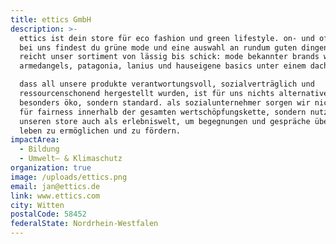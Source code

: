 ```yaml
---
title: ettics GmbH
description: >-
  ettics ist dein store für eco fashion und green lifestyle. on- und offline.
  bei uns findest du grüne mode und eine auswahl an rundum guten dingen. dabei
  reicht unser sortiment von lässig bis schick: mode bekannter brands wie
  armedangels, patagonia, lanius und hauseigene basics unter einem dach.

  dass all unsere produkte verantwortungsvoll, sozialverträglich und
  ressourcenschonend hergestellt wurden, ist für uns nichts alternatives oder
  besonders öko, sondern standard. als sozialunternehmer sorgen wir nicht nur
  für fairness innerhalb der gesamten wertschöpfungskette, sondern nutzen
  unseren store auch als erlebniswelt, um begegnungen und gespräche über faires
  leben zu ermöglichen und zu fördern.
impactArea:
  - Bildung
  - Umwelt– & Klimaschutz
organization: true
image: /uploads/ettics.png
email: jan@ettics.de
link: www.ettics.com
city: Witten
postalCode: 58452
federalState: Nordrhein-Westfalen
---
```


